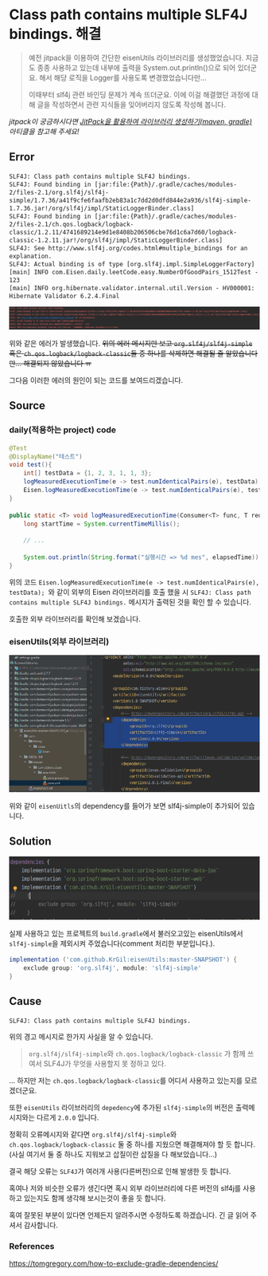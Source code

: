 # Class path contains multiple SLF4J bindings. 해결

> 예전 jitpack을 이용하여 간단한 eisenUtils 라이브러리를 생성했었습니다. 지금도 종종 사용하고 있는데 내부에 출력을 System.out.println()으로 되어 있더군요. 해서 해당 로직을 Logger를 사용도록 변경했었습니다만...
>
> 이때부터 slf4j 관련 바인딩 문제가 계속 뜨더군요. 이에 이걸 해결했던 과정에 대해 글을 작성하면서 관련 지식들을 잊어버리지 않도록 작성해 봅니다.

*jitpack이 궁금하시다면 [JitPack을 활용하여 라이브러리 생성하기(maven, gradle)](https://jjam89.tistory.com/216) 아티클을 참고해 주세요!*

## Error

```log
SLF4J: Class path contains multiple SLF4J bindings.
SLF4J: Found binding in [jar:file:{Path}/.gradle/caches/modules-2/files-2.1/org.slf4j/slf4j-simple/1.7.36/a41f9cfe6faafb2eb83a1c7dd2d0dfd844e2a936/slf4j-simple-1.7.36.jar!/org/slf4j/impl/StaticLoggerBinder.class]
SLF4J: Found binding in [jar:file:{Path}/.gradle/caches/modules-2/files-2.1/ch.qos.logback/logback-classic/1.2.11/4741689214e9d1e8408b206506cbe76d1c6a7d60/logback-classic-1.2.11.jar!/org/slf4j/impl/StaticLoggerBinder.class]
SLF4J: See http://www.slf4j.org/codes.html#multiple_bindings for an explanation.
SLF4J: Actual binding is of type [org.slf4j.impl.SimpleLoggerFactory]
[main] INFO com.Eisen.daily.leetCode.easy.NumberOfGoodPairs_1512Test - 123
[main] INFO org.hibernate.validator.internal.util.Version - HV000001: Hibernate Validator 6.2.4.Final
```

![image-20221013104758144](https://raw.githubusercontent.com/KrGil/TIL/main/CS/Language/Compiler/java/buildTool/slf4j_binding_error.assets/image-20221013104758144.png)

위와 같은 에러가 발생했습니다. ~~위의 에러 메시지만 보고 `org.slf4j/slf4j-simple` 혹은 `ch.qos.logback/logback-classic`둘 중 하나를 삭제하면 해결될 줄 알았습니다만... 해결되지 않았습니다 ㅠ~~

그다음 이러한 에러의 원인이 되는 코드를 보여드리겠습니다.

## Source

### daily(적용하는 project) code

```java
@Test
@DisplayName("테스트")
void test(){
    int[] testData = {1, 2, 3, 1, 1, 3};
    logMeasuredExecutionTime(e -> test.numIdenticalPairs(e), testData); // 정상 작동
    Eisen.logMeasuredExecutionTime(e -> test.numIdenticalPairs(e), testData); // multibinding을 유발하는 code
}

public static <T> void logMeasuredExecutionTime(Consumer<T> func, T request) {
    long startTime = System.currentTimeMillis();

    // ...

    System.out.println(String.format("실행시간 => %d mes", elapsedTime));
}
```

위의 코드 `Eisen.logMeasuredExecutionTime(e -> test.numIdenticalPairs(e), testData); `와 같이 외부의 Eisen 라이브러리를 호출 했을 시 `SLF4J: Class path contains multiple SLF4J bindings.`  메시지가 출력된 것을 확인 할 수 있습니다. 

호출한 외부 라이브러리를 확인해 보겠습니다.

### eisenUtils(외부 라이브러리)

![image-20221013105431492](https://raw.githubusercontent.com/KrGil/TIL/main/CS/Language/Compiler/java/buildTool/slf4j_binding_error.assets/image-20221013105431492.png)

위와 같이 `eisenUitls`의 dependency를 들어가 보면 slf4j-simple이 추가되어 있습니다.

## Solution

![image-20221013105627475](https://raw.githubusercontent.com/KrGil/TIL/main/CS/Language/Compiler/java/buildTool/slf4j_binding_error.assets/image-20221013105627475.png)

실제 사용하고 있는 프로젝트의 `build.gradle`에서 불러오고있는 eisenUtils에서 `slf4j-simple`을 제외시켜 주었습니다(comment 처리한 부분입니다.).

```groovy
implementation ('com.github.KrGil:eisenUtils:master-SNAPSHOT') {
    exclude group: 'org.slf4j', module: 'slf4j-simple'
}
```



## Cause

```
SLF4J: Class path contains multiple SLF4J bindings.
```

위의 경고 메시지로 한가지 사실을 알 수 있습니다. 

> `org.slf4j/slf4j-simple`와  `ch.qos.logback/logback-classic` 가 함께 쓰여서 SLF4J가 무엇을 사용할지 못 정하고 있다.

... 하지만 저는 `ch.qos.logback/logback-classic`를 어디서 사용하고 있는지를 모르겠더군요.

또한 `eisenUtils` 라이브러리의 `depedency`에 추가된 `slf4j-simple`의 버전은 출력메시지와는 다르게 `2.0.0` 입니다.

정확히 오류메시지와 같다면 `org.slf4j/slf4j-simple`와  `ch.qos.logback/logback-classic` 둘 중 하나를 지웠으면 해결해져야 할 듯 합니다.(사실 여기서 둘 중 하나도 지워보고 삽질이란 삽질을 다 해보았습니다...)

결국 해당 오류는 `SLF4J`가 여러개 사용(다른버전)으로 인해 발생한 듯 합니다.



혹여나 저와 비슷한 오류가 생긴다면 혹시 외부 라이브러리에 다른 버전의 slf4j를 사용하고 있는지도 함께 생각해 보시는것이 좋을 듯 합니다. 

혹여 잘못된 부분이 있다면 언제든지 알려주시면 수정하도록 하겠습니다. 긴 글 읽어 주셔서 감사합니다.



### References

https://tomgregory.com/how-to-exclude-gradle-dependencies/